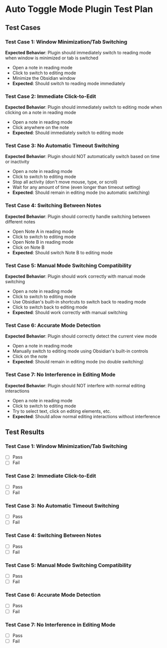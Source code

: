 # Auto Toggle Mode Plugin Test Plan

## Test Cases

### Test Case 1: Window Minimization/Tab Switching
**Expected Behavior**: Plugin should immediately switch to reading mode when window is minimized or tab is switched
- Open a note in reading mode
- Click to switch to editing mode
- Minimize the Obsidian window
- **Expected**: Should switch to reading mode immediately

### Test Case 2: Immediate Click-to-Edit
**Expected Behavior**: Plugin should immediately switch to editing mode when clicking on a note in reading mode
- Open a note in reading mode
- Click anywhere on the note
- **Expected**: Should immediately switch to editing mode

### Test Case 3: No Automatic Timeout Switching
**Expected Behavior**: Plugin should NOT automatically switch based on time or inactivity
- Open a note in reading mode
- Click to switch to editing mode
- Stop all activity (don't move mouse, type, or scroll)
- Wait for any amount of time (even longer than timeout setting)
- **Expected**: Should remain in editing mode (no automatic switching)

### Test Case 4: Switching Between Notes
**Expected Behavior**: Plugin should correctly handle switching between different notes
- Open Note A in reading mode
- Click to switch to editing mode
- Open Note B in reading mode
- Click on Note B
- **Expected**: Should switch Note B to editing mode

### Test Case 5: Manual Mode Switching Compatibility
**Expected Behavior**: Plugin should work correctly with manual mode switching
- Open a note in reading mode
- Click to switch to editing mode
- Use Obsidian's built-in shortcuts to switch back to reading mode
- Click to switch back to editing mode
- **Expected**: Should work correctly with manual switching

### Test Case 6: Accurate Mode Detection
**Expected Behavior**: Plugin should correctly detect the current view mode
- Open a note in reading mode
- Manually switch to editing mode using Obsidian's built-in controls
- Click on the note
- **Expected**: Should remain in editing mode (no double switching)

### Test Case 7: No Interference in Editing Mode
**Expected Behavior**: Plugin should NOT interfere with normal editing interactions
- Open a note in reading mode
- Click to switch to editing mode
- Try to select text, click on editing elements, etc.
- **Expected**: Should allow normal editing interactions without interference

## Test Results

### Test Case 1: Window Minimization/Tab Switching
- [ ] Pass
- [ ] Fail

### Test Case 2: Immediate Click-to-Edit
- [ ] Pass
- [ ] Fail

### Test Case 3: No Automatic Timeout Switching
- [ ] Pass
- [ ] Fail

### Test Case 4: Switching Between Notes
- [ ] Pass
- [ ] Fail

### Test Case 5: Manual Mode Switching Compatibility
- [ ] Pass
- [ ] Fail

### Test Case 6: Accurate Mode Detection
- [ ] Pass
- [ ] Fail

### Test Case 7: No Interference in Editing Mode
- [ ] Pass
- [ ] Fail